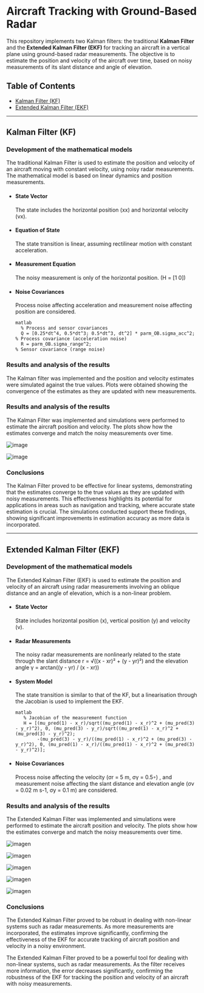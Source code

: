 # Aircraft Tracking with Ground-Based Radar

This repository implements two Kalman filters: the traditional **Kalman Filter** and the **Extended Kalman Filter (EKF)** for tracking an aircraft in a vertical plane using ground-based radar measurements. The objective is to estimate the position and velocity of the aircraft over time, based on noisy measurements of its slant distance and angle of elevation.

## Table of Contents
- [Kalman Filter (KF)](#kalman-filter-kf)
- [Extended Kalman Filter (EKF)](#extended-kalman-filter-ekf)
  
---

## Kalman Filter (KF)

### Development of the mathematical models

The traditional Kalman Filter is used to estimate the position and velocity of an aircraft moving with constant velocity, using noisy radar measurements. The mathematical model is based on linear dynamics and position measurements.

* #### State Vector

     The state includes the horizontal position (xx) and horizontal velocity (vx).

* #### Equation of State

     The state transition is linear, assuming rectilinear motion with constant acceleration.

* #### Measurement Equation

     The noisy measurement is only of the horizontal position. (H = \[1 0\])

* #### Noise Covariances

     Process noise affecting acceleration and measurement noise affecting position are considered.
   ```
  matlab
     % Process and sensor covariances
     Q = [0.25*dt^4, 0.5*dt^3; 0.5*dt^3, dt^2] * parm_OB.sigma_acc^2;  % Process covariance (acceleration noise)
     R = parm_OB.sigma_range^2;                                         % Sensor covariance (range noise)

### Results and analysis of the results

The Kalman filter was implemented and the position and velocity estimates were simulated against the true values. Plots were obtained showing the convergence of the estimates as they are updated with new measurements.

### Results and analysis of the results
The Kalman Filter was implemented and simulations were performed to estimate the aircraft position and velocity. The plots show how the estimates converge and match the noisy measurements over time.

![image](https://github.com/user-attachments/assets/7e85ae59-bd97-481d-b703-60e4ca8560fe)

![image](https://github.com/user-attachments/assets/c94e812b-3b1e-4ab3-84ee-8349c3b163c1)

### Conclusions

The Kalman Filter proved to be effective for linear systems, demonstrating that the estimates converge to the true values as they are updated with noisy measurements. This effectiveness highlights its potential for applications in areas such as navigation and tracking, where accurate state estimation is crucial. The simulations conducted support these findings, showing significant improvements in estimation accuracy as more data is incorporated.

---

## Extended Kalman Filter (EKF)

### Development of the mathematical models

The Extended Kalman Filter (EKF) is used to estimate the position and velocity of an aircraft using radar measurements involving an oblique distance and an angle of elevation, which is a non-linear problem.

* #### State Vector

     State includes horizontal position (x), vertical position (y) and velocity (v).

* #### Radar Measurements

     The noisy radar measurements are nonlinearly related to the state through the slant distance r = √((x - xr)² + (y - yr)²) and the elevation angle γ = arctan((y - yr) / (x - xr))

* #### System Model

     The state transition is similar to that of the KF, but a linearisation through the Jacobian is used to implement the EKF.

  ```
  matlab
     % Jacobian of the measurement function
     H = [(mu_pred(1) - x_r)/sqrt((mu_pred(1) - x_r)^2 + (mu_pred(3) - y_r)^2), 0, (mu_pred(3) - y_r)/sqrt((mu_pred(1) - x_r)^2 + (mu_pred(3) - y_r)^2);
          -(mu_pred(3) - y_r)/((mu_pred(1) - x_r)^2 + (mu_pred(3) - y_r)^2), 0, (mu_pred(1) - x_r)/((mu_pred(1) - x_r)^2 + (mu_pred(3) - y_r)^2)];
* #### Noise Covariances

     Process noise affecting the velocity (σr = 5 m, σγ = 0.5◦) , and measurement noise affecting the slant distance and elevation angle (σv = 0.02 m s-1, σy = 0.1 m) are considered.

### Results and analysis of the results

The Extended Kalman Filter was implemented and simulations were performed to estimate the aircraft position and velocity. The plots show how the estimates converge and match the noisy measurements over time.

![imagen](https://github.com/mdelicado2021/KF_EKF_AerialRobotics/blob/main/images/images_2/positionx_error2.png)

![imagen](https://github.com/mdelicado2021/KF_EKF_AerialRobotics/blob/main/images/images_2/positiony_error2.png)

![imagen](https://github.com/mdelicado2021/KF_EKF_AerialRobotics/blob/main/images/images_2/vel_error2.png)

![imagen](https://github.com/mdelicado2021/KF_EKF_AerialRobotics/blob/main/images/images_2/innovation2.png)

![imagen](https://github.com/mdelicado2021/KF_EKF_AerialRobotics/blob/main/images/images_2/variance2.png)


### Conclusions

The Extended Kalman Filter proved to be robust in dealing with non-linear systems such as radar measurements. As more measurements are incorporated, the estimates improve significantly, confirming the effectiveness of the EKF for accurate tracking of aircraft position and velocity in a noisy environment.

The Extended Kalman Filter proved to be a powerful tool for dealing with non-linear systems, such as radar measurements. As the filter receives more information, the error decreases significantly, confirming the robustness of the EKF for tracking the position and velocity of an aircraft with noisy measurements.
